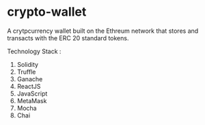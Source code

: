 # crypto-wallet

A crytpcurrency wallet built on the Ethreum network that stores and transacts with the ERC 20 standard tokens.

Technology Stack : 
  1. Solidity
  2. Truffle
  3. Ganache
  4. ReactJS
  5. JavaScript
  6. MetaMask
  7. Mocha
  8. Chai

